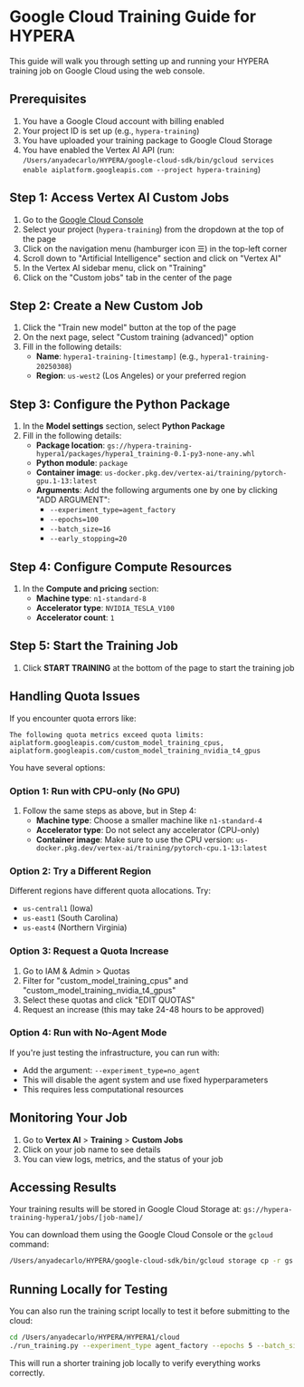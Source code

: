 # Google Cloud Training Guide for HYPERA

This guide will walk you through setting up and running your HYPERA training job on Google Cloud using the web console.

## Prerequisites

1. You have a Google Cloud account with billing enabled
2. Your project ID is set up (e.g., `hypera-training`)
3. You have uploaded your training package to Google Cloud Storage
4. You have enabled the Vertex AI API (run: `/Users/anyadecarlo/HYPERA/google-cloud-sdk/bin/gcloud services enable aiplatform.googleapis.com --project hypera-training`)

## Step 1: Access Vertex AI Custom Jobs

1. Go to the [Google Cloud Console](https://console.cloud.google.com/)
2. Select your project (`hypera-training`) from the dropdown at the top of the page
3. Click on the navigation menu (hamburger icon ☰) in the top-left corner
4. Scroll down to "Artificial Intelligence" section and click on "Vertex AI"
5. In the Vertex AI sidebar menu, click on "Training"
6. Click on the "Custom jobs" tab in the center of the page

## Step 2: Create a New Custom Job

1. Click the "Train new model" button at the top of the page
2. On the next page, select "Custom training (advanced)" option
3. Fill in the following details:
   - **Name**: `hypera1-training-[timestamp]` (e.g., `hypera1-training-20250308`)
   - **Region**: `us-west2` (Los Angeles) or your preferred region

## Step 3: Configure the Python Package

1. In the **Model settings** section, select **Python Package**
2. Fill in the following details:
   - **Package location**: `gs://hypera-training-hypera1/packages/hypera1_training-0.1-py3-none-any.whl`
   - **Python module**: `package`
   - **Container image**: `us-docker.pkg.dev/vertex-ai/training/pytorch-gpu.1-13:latest`
   - **Arguments**: Add the following arguments one by one by clicking "ADD ARGUMENT":
      - `--experiment_type=agent_factory`
      - `--epochs=100`
      - `--batch_size=16`
      - `--early_stopping=20`

## Step 4: Configure Compute Resources

1. In the **Compute and pricing** section:
   - **Machine type**: `n1-standard-8`
   - **Accelerator type**: `NVIDIA_TESLA_V100`
   - **Accelerator count**: `1`

## Step 5: Start the Training Job

1. Click **START TRAINING** at the bottom of the page to start the training job

## Handling Quota Issues

If you encounter quota errors like:
```
The following quota metrics exceed quota limits: 
aiplatform.googleapis.com/custom_model_training_cpus,
aiplatform.googleapis.com/custom_model_training_nvidia_t4_gpus
```

You have several options:

### Option 1: Run with CPU-only (No GPU)

1. Follow the same steps as above, but in Step 4:
   - **Machine type**: Choose a smaller machine like `n1-standard-4`
   - **Accelerator type**: Do not select any accelerator (CPU-only)
   - **Container image**: Make sure to use the CPU version: `us-docker.pkg.dev/vertex-ai/training/pytorch-cpu.1-13:latest`

### Option 2: Try a Different Region

Different regions have different quota allocations. Try:
- `us-central1` (Iowa)
- `us-east1` (South Carolina)
- `us-east4` (Northern Virginia)

### Option 3: Request a Quota Increase

1. Go to IAM & Admin > Quotas
2. Filter for "custom_model_training_cpus" and "custom_model_training_nvidia_t4_gpus"
3. Select these quotas and click "EDIT QUOTAS"
4. Request an increase (this may take 24-48 hours to be approved)

### Option 4: Run with No-Agent Mode

If you're just testing the infrastructure, you can run with:
- Add the argument: `--experiment_type=no_agent`
- This will disable the agent system and use fixed hyperparameters
- This requires less computational resources

## Monitoring Your Job

1. Go to **Vertex AI** > **Training** > **Custom Jobs**
2. Click on your job name to see details
3. You can view logs, metrics, and the status of your job

## Accessing Results

Your training results will be stored in Google Cloud Storage at:
`gs://hypera-training-hypera1/jobs/[job-name]/`

You can download them using the Google Cloud Console or the `gcloud` command:

```bash
/Users/anyadecarlo/HYPERA/google-cloud-sdk/bin/gcloud storage cp -r gs://hypera-training-hypera1/jobs/[job-name]/ /Users/anyadecarlo/HYPERA/results/
```

## Running Locally for Testing

You can also run the training script locally to test it before submitting to the cloud:

```bash
cd /Users/anyadecarlo/HYPERA/HYPERA1/cloud
./run_training.py --experiment_type agent_factory --epochs 5 --batch_size 8
```

This will run a shorter training job locally to verify everything works correctly.
